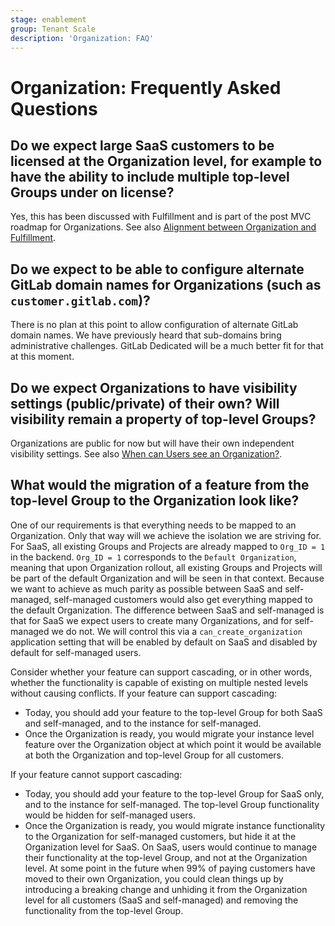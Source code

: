 ```yaml
---
stage: enablement
group: Tenant Scale
description: 'Organization: FAQ'
---
```


# Organization: Frequently Asked Questions

## Do we expect large SaaS customers to be licensed at the Organization level, for example to have the ability to include multiple top-level Groups under on license?

Yes, this has been discussed with Fulfillment and is part of the post MVC roadmap for Organizations.
See also [Alignment between Organization and Fulfillment](index.md#alignment-between-organization-and-fulfillment).

## Do we expect to be able to configure alternate GitLab domain names for Organizations (such as `customer.gitlab.com`)?

There is no plan at this point to allow configuration of alternate GitLab domain names.
We have previously heard that sub-domains bring administrative challenges.
GitLab Dedicated will be a much better fit for that at this moment.

## Do we expect Organizations to have visibility settings (public/private) of their own? Will visibility remain a property of top-level Groups?

Organizations are public for now but will have their own independent visibility settings.
See also [When can Users see an Organization?](organization-users.md#when-can-users-see-an-organization).

## What would the migration of a feature from the top-level Group to the Organization look like?

One of our requirements is that everything needs to be mapped to an Organization.
Only that way will we achieve the isolation we are striving for.
For SaaS, all existing Groups and Projects are already mapped to `Org_ID = 1` in the backend.
`Org_ID = 1` corresponds to the `Default Organization`, meaning that upon Organization rollout, all existing Groups and Projects will be part of the default Organization and will be seen in that context.
Because we want to achieve as much parity as possible between SaaS and self-managed, self-managed customers would also get everything mapped to the default Organization.
The difference between SaaS and self-managed is that for SaaS we expect users to create many Organizations, and for self-managed we do not.
We will control this via a `can_create_organization` application setting that will be enabled by default on SaaS and disabled by default for self-managed users.

Consider whether your feature can support cascading, or in other words, whether the functionality is capable of existing on multiple nested levels without causing conflicts.
If your feature can support cascading:

- Today, you should add your feature to the top-level Group for both SaaS and self-managed, and to the instance for self-managed.
- Once the Organization is ready, you would migrate your instance level feature over the Organization object at which point it would be available at both the Organization and top-level Group for all customers.

If your feature cannot support cascading:

- Today, you should add your feature to the top-level Group for SaaS only, and to the instance for self-managed. The top-level Group functionality would be hidden for self-managed users.
- Once the Organization is ready, you would migrate instance functionality to the Organization for self-managed customers, but hide it at the Organization level for SaaS. On SaaS, users would continue to manage their functionality at the top-level Group, and not at the Organization level. At some point in the future when 99% of paying customers have moved to their own Organization, you could clean things up by introducing a breaking change and unhiding it from the Organization level for all customers (SaaS and self-managed) and removing the functionality from the top-level Group.
